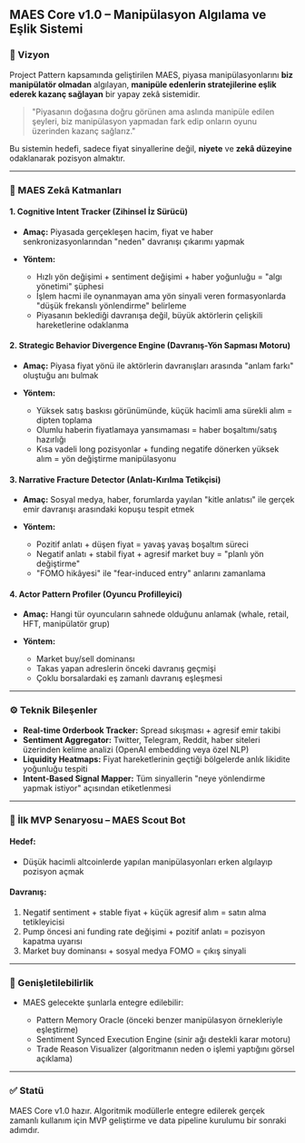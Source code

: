 ## MAES Core v1.0 – Manipülasyon Algılama ve Eşlik Sistemi

### 🎯 Vizyon

Project Pattern kapsamında geliştirilen MAES, piyasa manipülasyonlarını **biz manipülatör olmadan** algılayan, **manipüle edenlerin stratejilerine eşlik ederek kazanç sağlayan** bir yapay zekâ sistemidir.

> "Piyasanın doğasına doğru görünen ama aslında manipüle edilen şeyleri, biz manipülasyon yapmadan fark edip onların oyunu üzerinden kazanç sağlarız."

Bu sistemin hedefi, sadece fiyat sinyallerine değil, **niyete** ve **zekâ düzeyine** odaklanarak pozisyon almaktır.

---

### 🧠 MAES Zekâ Katmanları

#### 1. Cognitive Intent Tracker (Zihinsel İz Sürücü)

* **Amaç:** Piyasada gerçekleşen hacim, fiyat ve haber senkronizasyonlarından "neden" davranışı çıkarımı yapmak
* **Yöntem:**

  * Hızlı yön değişimi + sentiment değişimi + haber yoğunluğu = "algı yönetimi" şüphesi
  * İşlem hacmi ile oynanmayan ama yön sinyali veren formasyonlarda "düşük frekanslı yönlendirme" belirleme
  * Piyasanın beklediği davranışa değil, büyük aktörlerin çelişkili hareketlerine odaklanma

#### 2. Strategic Behavior Divergence Engine (Davranış-Yön Sapması Motoru)

* **Amaç:** Piyasa fiyat yönü ile aktörlerin davranışları arasında "anlam farkı" oluştuğu anı bulmak
* **Yöntem:**

  * Yüksek satış baskısı görünümünde, küçük hacimli ama sürekli alım = dipten toplama
  * Olumlu haberin fiyatlamaya yansımaması = haber boşaltımı/satış hazırlığı
  * Kısa vadeli long pozisyonlar + funding negatife dönerken yüksek alım = yön değiştirme manipülasyonu

#### 3. Narrative Fracture Detector (Anlatı-Kırılma Tetikçisi)

* **Amaç:** Sosyal medya, haber, forumlarda yayılan "kitle anlatısı" ile gerçek emir davranışı arasındaki kopuşu tespit etmek
* **Yöntem:**

  * Pozitif anlatı + düşen fiyat = yavaş yavaş boşaltım süreci
  * Negatif anlatı + stabil fiyat + agresif market buy = "planlı yön değiştirme"
  * "FOMO hikâyesi" ile "fear-induced entry" anlarını zamanlama

#### 4. Actor Pattern Profiler (Oyuncu Profilleyici)

* **Amaç:** Hangi tür oyuncuların sahnede olduğunu anlamak (whale, retail, HFT, manipülatör grup)
* **Yöntem:**

  * Market buy/sell dominansı
  * Takas yapan adreslerin önceki davranış geçmişi
  * Çoklu borsalardaki eş zamanlı davranış eşleşmesi

---

### ⚙️ Teknik Bileşenler

* **Real-time Orderbook Tracker:** Spread sıkışması + agresif emir takibi
* **Sentiment Aggregator:** Twitter, Telegram, Reddit, haber siteleri üzerinden kelime analizi (OpenAI embedding veya özel NLP)
* **Liquidity Heatmaps:** Fiyat hareketlerinin geçtiği bölgelerde anlık likidite yoğunluğu tespiti
* **Intent-Based Signal Mapper:** Tüm sinyallerin "neye yönlendirme yapmak istiyor" açısından etiketlenmesi

---

### 🧪 İlk MVP Senaryosu – MAES Scout Bot

#### Hedef:

* Düşük hacimli altcoinlerde yapılan manipülasyonları erken algılayıp pozisyon açmak

#### Davranış:

1. Negatif sentiment + stable fiyat + küçük agresif alım = satın alma tetikleyicisi
2. Pump öncesi ani funding rate değişimi + pozitif anlatı = pozisyon kapatma uyarısı
3. Market buy dominansı + sosyal medya FOMO = çıkış sinyali

---

### 🧭 Genişletilebilirlik

* MAES gelecekte şunlarla entegre edilebilir:

  * Pattern Memory Oracle (önceki benzer manipülasyon örnekleriyle eşleştirme)
  * Sentiment Synced Execution Engine (sinir ağı destekli karar motoru)
  * Trade Reason Visualizer (algoritmanın neden o işlemi yaptığını görsel açıklama)

---

### ✅ Statü

MAES Core v1.0 hazır.
Algoritmik modüllerle entegre edilerek gerçek zamanlı kullanım için
MVP geliştirme ve data pipeline kurulumu bir sonraki adımdır.
